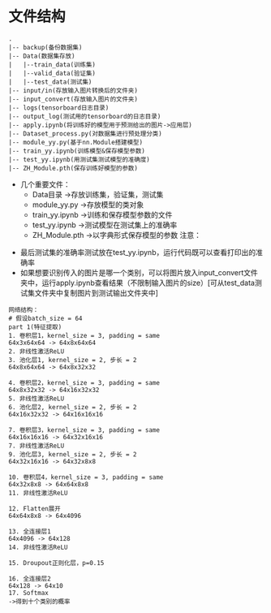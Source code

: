 # 文件结构

```ansi
.
|-- backup(备份数据集)
|-- Data(数据集存放)
|   |--train_data(训练集)
|   |--valid_data(验证集)
|   |--test_data(测试集)
|-- input/in(存放输入图片转换后的文件夹)
|-- input_convert(存放输入图片的文件夹)
|-- logs(tensorboard日志目录)
|-- output_log(测试用的tensorboard的日志目录)
|-- apply.ipynb(将训练好的模型用于预测给出的图片->应用层)
|-- Dataset_process.py(对数据集进行预处理分类)
|-- module_yy.py(基于nn.Module搭建模型)
|-- train_yy.ipynb(训练模型&保存模型参数)
|-- test_yy.ipynb(用测试集测试模型的准确度)
|-- ZH_Module.pth(保存训练好模型的参数)
```
+ 几个重要文件：
  + Data目录 ->存放训练集，验证集，测试集
  + module_yy.py ->存放模型的类对象
  + train_yy.ipynb ->训练和保存模型参数的文件
  + test_yy.ipynb ->测试模型在测试集上的准确率
  + ZH_Module.pth ->以字典形式保存模型的参数
注意：
- 最后测试集的准确率测试放在test_yy.ipynb，运行代码既可以查看打印出的准确率
- 如果想要识别传入的图片是哪一个类别，可以将图片放入input_convert文件夹中，运行apply.ipynb查看结果（不限制输入图片的size）[可从test_data测试集文件夹中复制图片到测试输出文件夹中]

```ansi
网络结构：
# 假设batch_size = 64
part 1(特征提取)
1. 卷积层1，kernel_size = 3, padding = same
64x3x64x64 -> 64x8x64x64
2. 非线性激活ReLU
3. 池化层1, kernel_size = 2, 步长 = 2
64x8x64x64 -> 64x8x32x32

4. 卷积层2，kernel_size = 3, padding = same
64x8x32x32 -> 64x16x32x32
5. 非线性激活ReLU
6. 池化层2, kernel_size = 2, 步长 = 2
64x16x32x32 -> 64x16x16x16

7. 卷积层3，kernel_size = 3, padding = same
64x16x16x16 -> 64x32x16x16
7. 非线性激活ReLU
9. 池化层3, kernel_size = 2, 步长 = 2
64x32x16x16 -> 64x32x8x8

10. 卷积层4，kernel_size = 3, padding = same
64x32x8x8 -> 64x64x8x8
11. 非线性激活ReLU

12. Flatten展开
64x64x8x8 -> 64x4096

13. 全连接层1
64x4096 -> 64x128
14. 非线性激活ReLU

15. Droupout正则化层，p=0.15

16. 全连接层2
64x128 -> 64x10
17. Softmax
->得到十个类别的概率
```


